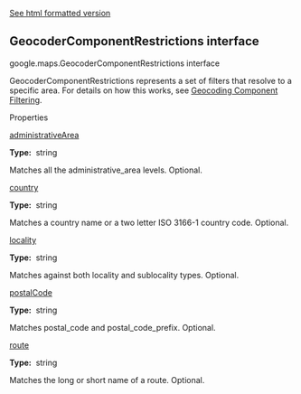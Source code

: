 [See html formatted version](https://huasofoundries.github.io/google-maps-documentation/GeocoderComponentRestrictions.html)


GeocoderComponentRestrictions interface
---------------------------------------

google.maps.GeocoderComponentRestrictions interface

GeocoderComponentRestrictions represents a set of filters that resolve to a specific area. For details on how this works, see [Geocoding Component Filtering](https://developers.google.com/maps/documentation/javascript/geocoding#ComponentFiltering).

Properties

[administrativeArea](#GeocoderComponentRestrictions.administrativeArea)

**Type:**  string

Matches all the administrative\_area levels. Optional.

[country](#GeocoderComponentRestrictions.country)

**Type:**  string

Matches a country name or a two letter ISO 3166-1 country code. Optional.

[locality](#GeocoderComponentRestrictions.locality)

**Type:**  string

Matches against both locality and sublocality types. Optional.

[postalCode](#GeocoderComponentRestrictions.postalCode)

**Type:**  string

Matches postal\_code and postal\_code\_prefix. Optional.

[route](#GeocoderComponentRestrictions.route)

**Type:**  string

Matches the long or short name of a route. Optional.
